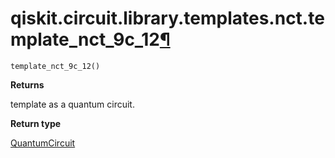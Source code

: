 # qiskit.circuit.library.templates.nct.template\_nct\_9c\_12[¶](#qiskit-circuit-library-templates-nct-template-nct-9c-12 "Permalink to this headline")

<span id="undefined" />

`template_nct_9c_12()`

**Returns**

template as a quantum circuit.

**Return type**

[QuantumCircuit](qiskit.circuit.QuantumCircuit#qiskit.circuit.QuantumCircuit "qiskit.circuit.QuantumCircuit")
